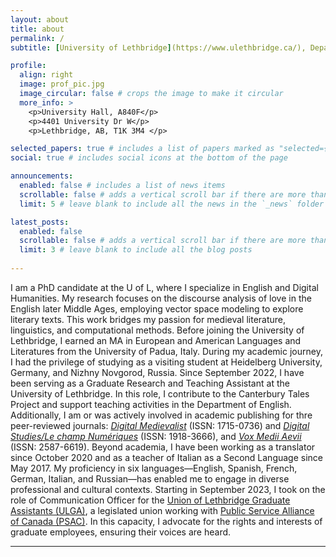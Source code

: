 ```yaml
---
layout: about
title: about
permalink: /
subtitle: [University of Lethbridge](https://www.ulethbridge.ca/), Department of English. Work phone: +1 (403) 329-2341.

profile:
  align: right
  image: prof_pic.jpg
  image_circular: false # crops the image to make it circular
  more_info: >
    <p>University Hall, A840F</p>
    <p>4401 University Dr W</p>
    <p>Lethbridge, AB, T1K 3M4 </p>

selected_papers: true # includes a list of papers marked as "selected={true}"
social: true # includes social icons at the bottom of the page

announcements:
  enabled: false # includes a list of news items
  scrollable: false # adds a vertical scroll bar if there are more than 3 news items
  limit: 5 # leave blank to include all the news in the `_news` folder

latest_posts:
  enabled: false
  scrollable: false # adds a vertical scroll bar if there are more than 3 new posts items
  limit: 3 # leave blank to include all the blog posts
  
---
```


I am a PhD candidate at the U of L, where I specialize in English and Digital Humanities. My research focuses on the discourse analysis of love in the English later Middle Ages, employing vector space modeling to explore literary texts. This work bridges my passion for medieval literature, linguistics, and computational methods.
Before joining the University of Lethbridge, I earned an MA in European and American Languages and Literatures from the University of Padua, Italy. During my academic journey, I had the privilege of studying as a visiting student at Heidelberg University, Germany, and Nizhny Novgorod, Russia.
Since September 2022, I have been serving as a Graduate Research and Teaching Assistant at the University of Lethbridge. In this role, I contribute to the Canterbury Tales Project and support teaching activities in the Department of English. Additionally, I am or was actively involved in academic publishing for thre peer-reviewed journals: [_Digital Medievalist_](https://journal.digitalmedievalist.org) (ISSN: 1715-0736) and [_Digital Studies/Le champ Numériques_](https://www.digitalstudies.org/) (ISSN: 1918-3666), and [_Vox Medii Aevii_](http://voxmediiaevi.com/en/) (ISSN: 2587-6619).
Beyond academia, I have been working as a translator since October 2020 and as a teacher of Italian as a Second Language since May 2017. My proficiency in six languages—English, Spanish, French, German, Italian, and Russian—has enabled me to engage in diverse professional and cultural contexts. 
Starting in September 2023, I took on the role of Communication Officer for the [Union of Lethbridge Graduate Assistants (ULGA)](https://ulga.ca/), a legislated union working with [Public Service Alliance of Canada (PSAC)](https://psacunion.ca). In this capacity, I advocate for the rights and interests of graduate employees, ensuring their voices are heard.

---
